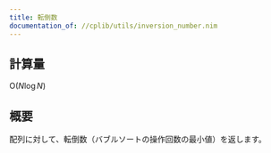 ```yaml
---
title: 転倒数
documentation_of: //cplib/utils/inversion_number.nim
---
```


## 計算量
$\mathrm{O} (N \log N)$

## 概要
配列に対して、転倒数（バブルソートの操作回数の最小値）を返します。
